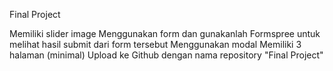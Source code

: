 Final Project

Memiliki slider image
Menggunakan form dan gunakanlah Formspree untuk melihat hasil submit dari form tersebut
Menggunakan modal
Memiliki 3 halaman (minimal)
Upload ke Github dengan nama repository "Final Project"